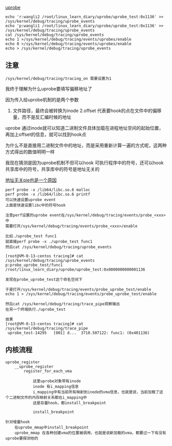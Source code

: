     
[uprobe](https://lwn.net/Articles/499190/)

    echo 'r:wangli2 /root/linux_learn_diary/uprobe/uprobe_test:0x1136' >> /sys/kernel/debug/tracing/uprobe_events
    echo 'p:wangli1 /root/linux_learn_diary/uprobe/uprobe_test:0x1136' >> /sys/kernel/debug/tracing/uprobe_events
    cat /sys/kernel/debug/tracing/uprobe_events
    echo 1 >/sys/kernel/debug/tracing/events/uprobes/enable
    echo 0 >/sys/kernel/debug/tracing/events/uprobes/enable
    echo > /sys/kernel/debug/tracing/uprobe_events

## 注意
    /sys/kernel/debug/tracing/tracing_on 需要设置为1

我终于理解为什么uprobe要填写偏移地址了

因为传入给uprobe机制的是两个参数 
1. 文件路径，最终会被转换为inode 
2.offset 代表要hook的点在文件中的偏移量，而不是反汇编时候的地址

uprobe 通过inode就可以知道二进制文件具体加载在进程地址空间的起始位置，再加上offset的信息，就可以找到hook点

为什么不是直接用二进制文件中的地址，而是采用重新计算一遍的方式呢，这两种方式得出的数值明明一样

我现在猜测是因为uprobe机制不但可以hook 可执行程序中的符号，还可以hook 共享库中的符号，共享库中的符号是地址无关的

[地址无关pie也是一个原因](https://stackoverflow.com/questions/37864773/computing-offset-of-a-function-in-memory)


    perf probe -x /lib64/libc.so.6 malloc
    perf probe -x /lib64/libc.so.6 printf
    可以快速设置uprobe event
    上面是快速设置libc中的符号hook

    注意perf设置的uprobe event在/sys/kernel/debug/tracing/events/probe_<xxx> 中
    需要打开/sys/kernel/debug/tracing/events/probe_<xxx>/enable

    比如./uprobe_test func1
    就直接perf probe -x ./uprobe_test func1
    然后cat /sys/kernel/debug/tracing/uprobe_events

    [root@VM-0-13-centos tracing]# cat /sys/kernel/debug/tracing/uprobe_events
    p:probe_uprobe_test/func1 /root/linux_learn_diary/uprobe/uprobe_test:0x0000000000001136

    发现在probe_uprobe_test这个命名空间下

    于是打开/sys/kernel/debug/tracing/events/probe_uprobe_test/enable
    echo 1 > /sys/kernel/debug/tracing/events/probe_uprobe_test/enable

    然后cat /sys/kernel/debug/tracing/trace_pipe观察输出
    在另一个终端执行./uprobe_test

    效果
    [root@VM-0-13-centos tracing]# cat /sys/kernel/debug/tracing/trace_pipe
     uprobe_test-14295   [001] d...  3710.507122: func1: (0x401136)
    

## 内核流程

    uprobe_register
        __uprobe_register
            register_for_each_vma

                这里uprobe对象带有inode
                inode 有i_mapping信息
                i_mapping中有当前所有映射到inode的vma信息，也就是说，当前加载了这个二进制文件的内存映射关系都在i_mapping中
                这是存量hook，都install_breakpoint

                install_breakpoint
    
    针对增量hook
        在uprobe_mmap中install_breakpoint
        uprobe_mmap 在各种创建vma的位置被调用，也就是说新加载的vma，都要过一下有没有uprobe要探测他的